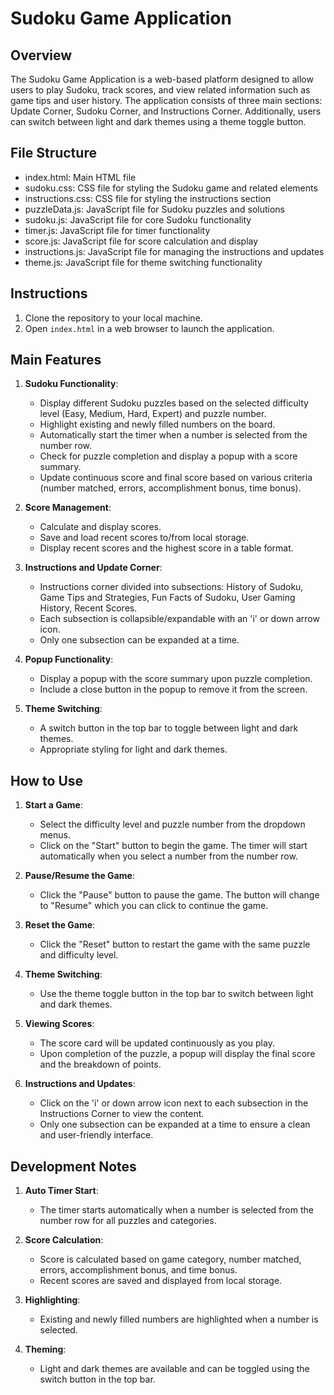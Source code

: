 Sudoku Game Application
=======================

Overview
--------
The Sudoku Game Application is a web-based platform designed to allow users to play Sudoku, track scores, and view related information such as game tips and user history. The application consists of three main sections: Update Corner, Sudoku Corner, and Instructions Corner. Additionally, users can switch between light and dark themes using a theme toggle button.

File Structure
--------------
- index.html: Main HTML file
- sudoku.css: CSS file for styling the Sudoku game and related elements
- instructions.css: CSS file for styling the instructions section
- puzzleData.js: JavaScript file for Sudoku puzzles and solutions
- sudoku.js: JavaScript file for core Sudoku functionality
- timer.js: JavaScript file for timer functionality
- score.js: JavaScript file for score calculation and display
- instructions.js: JavaScript file for managing the instructions and updates
- theme.js: JavaScript file for theme switching functionality

Instructions
------------
1. Clone the repository to your local machine.
2. Open `index.html` in a web browser to launch the application.

Main Features
-------------
1. **Sudoku Functionality**:
   - Display different Sudoku puzzles based on the selected difficulty level (Easy, Medium, Hard, Expert) and puzzle number.
   - Highlight existing and newly filled numbers on the board.
   - Automatically start the timer when a number is selected from the number row.
   - Check for puzzle completion and display a popup with a score summary.
   - Update continuous score and final score based on various criteria (number matched, errors, accomplishment bonus, time bonus).

2. **Score Management**:
   - Calculate and display scores.
   - Save and load recent scores to/from local storage.
   - Display recent scores and the highest score in a table format.

3. **Instructions and Update Corner**:
   - Instructions corner divided into subsections: History of Sudoku, Game Tips and Strategies, Fun Facts of Sudoku, User Gaming History, Recent Scores.
   - Each subsection is collapsible/expandable with an 'i' or down arrow icon.
   - Only one subsection can be expanded at a time.

4. **Popup Functionality**:
   - Display a popup with the score summary upon puzzle completion.
   - Include a close button in the popup to remove it from the screen.

5. **Theme Switching**:
   - A switch button in the top bar to toggle between light and dark themes.
   - Appropriate styling for light and dark themes.

How to Use
----------
1. **Start a Game**:
   - Select the difficulty level and puzzle number from the dropdown menus.
   - Click on the "Start" button to begin the game. The timer will start automatically when you select a number from the number row.

2. **Pause/Resume the Game**:
   - Click the "Pause" button to pause the game. The button will change to "Resume" which you can click to continue the game.

3. **Reset the Game**:
   - Click the "Reset" button to restart the game with the same puzzle and difficulty level.

4. **Theme Switching**:
   - Use the theme toggle button in the top bar to switch between light and dark themes.

5. **Viewing Scores**:
   - The score card will be updated continuously as you play. 
   - Upon completion of the puzzle, a popup will display the final score and the breakdown of points.

6. **Instructions and Updates**:
   - Click on the 'i' or down arrow icon next to each subsection in the Instructions Corner to view the content.
   - Only one subsection can be expanded at a time to ensure a clean and user-friendly interface.

Development Notes
-----------------
1. **Auto Timer Start**:
   - The timer starts automatically when a number is selected from the number row for all puzzles and categories.

2. **Score Calculation**:
   - Score is calculated based on game category, number matched, errors, accomplishment bonus, and time bonus.
   - Recent scores are saved and displayed from local storage.

3. **Highlighting**:
   - Existing and newly filled numbers are highlighted when a number is selected.

4. **Theming**:
   - Light and dark themes are available and can be toggled using the switch button in the top bar.
